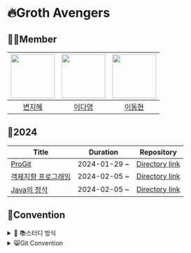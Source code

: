 # 🔥Groth Avengers
## 🧑‍💻Member
| [<img src="https://github.com/wisdom08.png" width="100">](https://github.com/wisdom08) | [<img src="https://github.com/youngDaLee.png" width="100">](https://github.com/youngDaLee) | [<img src="https://github.com/dhlee3994.png" width="100">](https://github.com/dhlee3994) |
| :--------:| :--------: | :--------: |
| [변지혜](https://github.com/wisdom08) | [이다영](https://github.com/youngDaLee) | [이동현](https://github.com/dhlee3994) |

## 🐉2024
| Title                                          | Duration              | Repository |
|------------------------------------------------|-----------------------|------------|
| [ProGit](https://git-scm.com/book/ko/v2) | 2024-01-29 ~  | [Directory link]() |
| [객체지향 프로그래밍](https://www.yes24.com/Product/Goods/69723451) | 2024-02-05 ~ | [Directory link]() |
| [Java의 정석](https://www.yes24.com/Product/Goods/24259565) | 2024-02-05 ~ | [Directory link]() |

## 📑Convention
<details>
<summary> 📚스터디 방식 </summary>
<div markdown="1">

작성중

</div>
</details>


<details>
<summary> 😸Git Convention</summary>
<div markdown="1">

작성중

</div>
</details>
